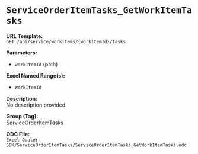 # `ServiceOrderItemTasks_GetWorkItemTasks`

**URL Template:**  
`GET /api/service/workitems/{workItemId}/tasks`

**Parameters:**  
- `workItemId` (path)

**Excel Named Range(s):**  
- `WorkItemId`

**Description:**  
No description provided.

**Group (Tag):**  
ServiceOrderItemTasks

**ODC File:**  
`Excel-Qualer-SDK/ServiceOrderItemTasks/ServiceOrderItemTasks_GetWorkItemTasks.odc`
